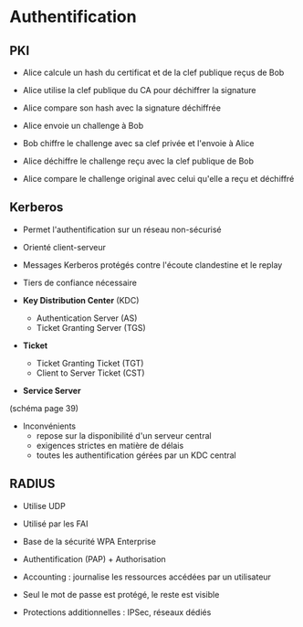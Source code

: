 # Authentification

## PKI

* Alice calcule un hash du certificat et de la clef publique reçus de Bob
* Alice utilise la clef publique du CA pour déchiffrer la signature
* Alice compare son hash avec la signature déchiffrée

* Alice envoie un challenge à Bob
* Bob chiffre le challenge avec sa clef privée et l'envoie à Alice
* Alice déchiffre le challenge reçu avec la clef publique de Bob
* Alice compare le challenge original avec celui qu'elle a reçu et déchiffré

## Kerberos

* Permet l'authentification sur un réseau non-sécurisé
* Orienté client-serveur
* Messages Kerberos protégés contre l'écoute clandestine et le replay
* Tiers de confiance nécessaire

* **Key Distribution Center** (KDC)
    * Authentication Server (AS)
    * Ticket Granting Server (TGS)
* **Ticket**
    * Ticket Granting Ticket (TGT)
    * Client to Server Ticket (CST)
* **Service Server**

(schéma page 39)

* Inconvénients
    * repose sur la disponibilité d'un serveur central
    * exigences strictes en matière de délais
    * toutes les authentification gérées par un KDC central

## RADIUS

* Utilise UDP
* Utilisé par les FAI
* Base de la sécurité WPA Enterprise

* Authentification (PAP) + Authorisation
* Accounting : journalise les ressources accédées par un utilisateur

* Seul le mot de passe est protégé, le reste est visible
* Protections additionnelles : IPSec, réseaux dédiés
